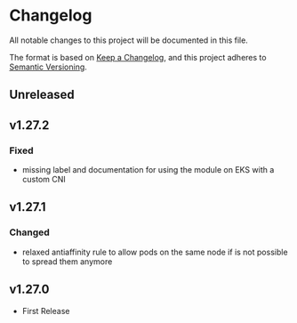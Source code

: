 # Changelog

All notable changes to this project will be documented in this file.

The format is based on [Keep a Changelog](https://keepachangelog.com/en/1.0.0/),
and this project adheres to [Semantic Versioning](https://semver.org/spec/v2.0.0.html).

## Unreleased

## v1.27.2

### Fixed

- missing label and documentation for using the module on EKS with a custom CNI

## v1.27.1

### Changed

- relaxed antiaffinity rule to allow pods on the same node if is not possible to spread them anymore

## v1.27.0

- First Release

